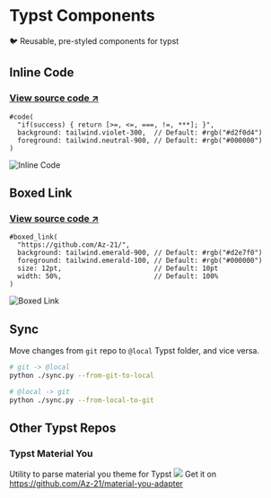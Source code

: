 # Typst Components
🐦 Reusable, pre-styled components for typst

## Inline Code
### [View source code ↗️](https://github.com/Az-21/typst-components/blob/main/components/code.typ)
```typst
#code(
  "if(success) { return [>=, <=, ===, !=, ***]; }",
  background: tailwind.violet-300,  // Default: #rgb("#d2f0d4")
  foreground: tailwind.neutral-900, // Default: #rgb("#000000")
)
```
![Inline Code](https://ucarecdn.com/629e6b96-125f-4362-9465-cb9fd03e76b5/typstcomponentscode.jpeg)

## Boxed Link
### [View source code ↗️](https://github.com/Az-21/typst-components/blob/main/components/boxed_link.typ)
```typst
#boxed_link(
  "https://github.com/Az-21/",
  background: tailwind.emerald-900, // Default: #rgb("#d2e7f0")
  foreground: tailwind.emerald-100, // Default: #rgb("#000000")
  size: 12pt,                       // Default: 10pt
  width: 50%,                       // Default: 100%
)
```
![Boxed Link](https://ucarecdn.com/08fdcdca-8097-403b-a94e-e685e6e2a226/typstcomponentsboxedlink.jpeg)

## Sync
Move changes from `git` repo to `@local` Typst folder, and vice versa.
```sh
# git -> @local
python ./sync.py --from-git-to-local

# @local -> git
python ./sync.py --from-local-to-git
```

## Other Typst Repos
### Typst Material You
Utility to parse material you theme for Typst
![](https://ucarecdn.com/32edf9f5-c053-4c16-8040-217f408712d7/typstm3green.jpg)
Get it on https://github.com/Az-21/material-you-adapter
